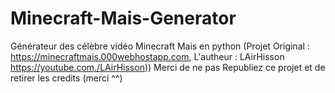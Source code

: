 # Minecraft-Mais-Generator
Générateur des célèbre vidéo Minecraft Mais en python (Projet Original : https://minecraftmais.000webhostapp.com, L'autheur : LAirHisson https://youtube.com./LAirHisson)) 
Merci de ne pas Republiez ce projet et de retirer les credits (merci ^^)
